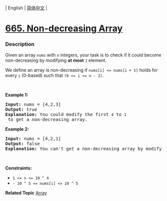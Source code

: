 | English | [简体中文](README.md) |

# [665. Non-decreasing Array](https://leetcode-cn.com/problems/non-decreasing-array)
 ### Description
<p>Given an array <code>nums</code> with <code>n</code> integers, your task is to check if it could become non-decreasing by modifying <b>at most</b> <code>1</code> element.</p>

<p>We define an array is non-decreasing if <code>nums[i] &lt;= nums</code><code>[i + 1]</code> holds for every <code>i</code>&nbsp;(0-based) such that <code>(0&nbsp;&lt;= i &lt;= n - 2)</code>.</p>

<p>&nbsp;</p>
<p><strong>Example 1:</strong></p>

<pre>
<strong>Input:</strong> nums = [4,2,3]
<strong>Output:</strong> true
<strong>Explanation:</strong> You could modify the first <code>4</code> to <code>1</code> to get a non-decreasing array.
</pre>

<p><strong>Example 2:</strong></p>

<pre>
<strong>Input:</strong> nums = [4,2,1]
<strong>Output:</strong> false
<strong>Explanation:</strong> You can&#39;t get a non-decreasing array by modify at most one element.
</pre>

<p>&nbsp;</p>
<p><strong>Constraints:</strong></p>

<ul>
	<li><code>1 &lt;= n &lt;= 10 ^ 4</code></li>
	<li><code>- 10 ^ 5&nbsp;&lt;= nums[i] &lt;= 10 ^ 5</code></li>
</ul>

**Related Topic**  [Array](https://leetcode-cn.com/tag/array) 